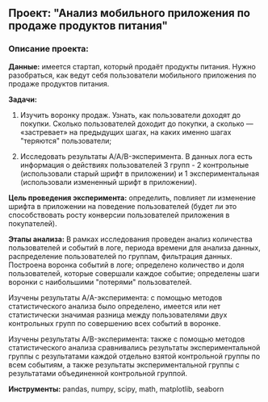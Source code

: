 ## **Проект:** "Анализ мобильного приложения по продаже продуктов питания"

### **Описание проекта:**

**Данные:**
имеется стартап, который продаёт продукты питания. Нужно разобраться, как ведут себя пользователи мобильного приложения по продаже продуктов питания.

**Задачи:**

1) Изучить воронку продаж. Узнать, как пользователи доходят до покупки. Сколько пользователей доходит до покупки, а сколько — «застревает» на предыдущих шагах, на каких именно шагах "теряются" пользователи;

2) Исследовать результаты A/A/B-эксперимента. В данных лога есть информация о действиях пользователей 3 групп - 2 контрольные (использовали старый шрифт в приложении) и 1 экспериментальная (использовали измененный шрифт в приложении).

**Цель проведения эксперимента:** определить, повлияет ли изменение шрифта в приложении на поведение пользователей (будет ли это способствовать росту конверсии пользователей приложения в покупателей).

**Этапы анализа:** В рамках исследования проведен анализ количества пользователей и событий в логе, периода времени для анализа данных, распределение пользователей по группам, фильтрация данных. Построена воронка событий в логе; определено количество и доля пользователей, которые совершали каждое событие; определены шаги воронки с наибольшими "потерями" пользователей.

Изучены результаты А/A-эксперимента: с помощью методов статистического анализа было определено, имеется или нет статистически значимая разница между пользователями двух контрольных групп по совершению всех событий в воронке.

Изучены результаты А/B-эксперимента: также с помощью методов статистического анализа сравнивались результаты экспериментальной группы с результатами каждой отдельно взятой контрольной группы по всем событиям, а также результаты экспериментальной группы с результатами объединенной контрольной группой.

**Инструменты:** pandas, numpy, scipy, math, matplotlib, seaborn
